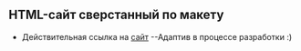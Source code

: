 ## HTML-сайт сверстанный по макету
- Действительная ссылка на [сайт](https://deldev27.github.io/html-Kargo/)
--Адаптив в процессе разработки :)
